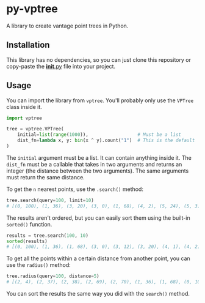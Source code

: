 # py-vptree

A library to create vantage point trees in Python.

## Installation

This library has no dependencies, so you can just clone this repository or copy-paste the [__init__.py](./vptree/__init__.py) file into your project.

## Usage

You can import the library from `vptree`. You'll probably only use the `VPTree` class inside it.

```py
import vptree

tree = vptree.VPTree(
    initial=list(range(1000)),                  # Must be a list
    dist_fn=lambda x, y: bin(x ^ y).count("1")  # This is the default
)
```

The `initial` argument must be a list. It can contain anything inside it. The `dist_fn` must be a callable that takes in two arguments and returns an integer (the distance between the two arguments). The same arguments must return the same distance.

To get the `n` nearest points, use the `.search()` method:

```py
tree.search(query=100, limit=10)
# [(0, 100), (1, 36), (3, 20), (3, 0), (1, 68), (4, 2), (5, 24), (5, 3), (3, 12), (4, 1)]
```

The results aren't ordered, but you can easily sort them using the built-in `sorted()` function.

```py
results = tree.search(100, 10)
sorted(results)
# [(0, 100), (1, 36), (1, 68), (3, 0), (3, 12), (3, 20), (4, 1), (4, 2), (5, 3), (5, 24)]
```

To get all the points within a certain distance from another point, you can use the `radius()` method:

```py
tree.radius(query=100, distance=5)
# [(2, 4), (2, 37), (2, 38), (2, 69), (2, 70), (1, 36), (1, 68), (0, 100), (2, 164), (2, 292), ...]
```

You can sort the results the same way you did with the `search()` method.